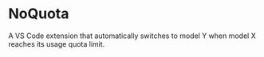 # NoQuota
A VS Code extension that automatically switches to model Y when model X reaches its usage quota limit.
